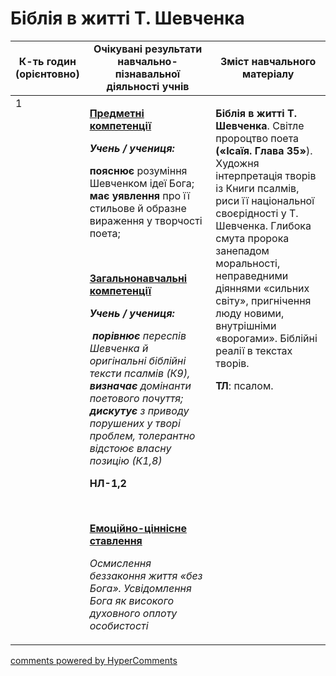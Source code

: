 <div id="hypercomments_widget" class="js-hypercomments-widget invisible"></div>

# Біблія в житті Т. Шевченка

<table>
  <tr>
    <td width="10%" align="center"><b>К-ть годин (орієнтовно)</b></td>
    <td width="45%" align="center"><b>Очікувані результати навчально-пізнавальної діяльності учнів</b></td>
    <td width="45%" align="center"><b>Зміст навчального матеріалу</b></td>
  </tr>
<tbody>
  <tr>
<td width="10%" style="vertical-align:top !important;">1</td>
    <td width="45%" style="vertical-align:top !important;">
<p><strong><u>Предметні компетенції </u></strong></p>
<p><strong><em>Учень / учениця: </em></strong></p>
<p><strong>пояснює</strong> розуміння Шевченком ідеї Бога; <strong>має уявлення</strong> про її стильове й образне вираження у творчості поета;</p>
<p><em>&nbsp;</em></p>
<p><strong><u>Загальнонавчальні компетенції</u></strong></p>
<p><strong><em>Учень / учениця:</em></strong></p>
<p><strong><em>&nbsp;</em></strong><strong><em>порівнює</em></strong><em> переспів Шевченка й оригінальні біблійні тексти псалмів (К9), <strong>визначає</strong> домінанти поетового почуття; <strong>дискутує</strong> з приводу порушених у творі проблем, толерантно відстоює власну позицію (К1,8)</em></p>
<p><strong>НЛ-1,2</strong></p>
<p>&nbsp;</p>
<p><strong><u>Емоційно-ціннісне ставлення</u></strong></p>
<p><em>Осмислення беззаконня життя &laquo;без Бога&raquo;. Усвідомлення Бога як високого духовного оплоту особистості</em></p>
</td>
    <td width="45%" style="vertical-align:top !important;">
<p><strong>Біблія в житті Т. Шевченка</strong>. Світле пророцтво поета <strong>(&laquo;Ісаїя. Глава 35&raquo;</strong>). Художня інтерпретація творів із Книги псалмів, риси її національної своєрідності у Т. Шевченка. Глибока смута пророка занепадом моральності, неправедними діяннями &laquo;сильних світу&raquo;, пригнічення люду новими, внутрішніми &laquo;ворогами&raquo;. Біблійні реалії в текстах творів.</p>
<p><strong>ТЛ</strong>: псалом.</p> </td>
  </tr>
</tbody>
</table>

<div class="js-hypercomments-container">
<a href="http://hypercomments.com" class="hc-link" title="comments widget">comments powered by HyperComments</a>
</div>